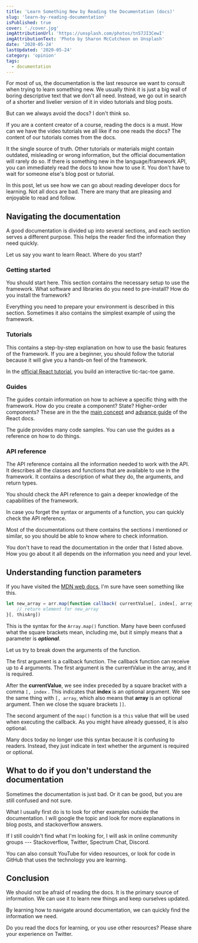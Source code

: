 ```yaml
---
title: 'Learn Something New by Reading the Documentation (docs)'
slug: 'learn-by-reading-documentation'
isPublished: true
cover: './cover.jpg'
imgAttributionUrl: 'https://unsplash.com/photos/tn57JI3CewI'
imgAttributionText: 'Photo by Sharon McCutcheon on Unsplash'
date: '2020-05-24'
lastUpdated: '2020-05-24'
category: 'opinion'
tags:
  - documentation
---
```


For most of us, the documentation is the last resource we want to consult when trying to learn something new. We usually think it is just a big wall of boring descriptive text that we don't all need. Instead, we go out in search of a shorter and livelier version of it in video tutorials and blog posts.

But can we always avoid the docs? I don't think so.

If you are a content creator of a course, reading the docs is a must. How can we have the video tutorials we all like if no one reads the docs? The content of our tutorials comes from the docs.

It the single source of truth. Other tutorials or materials might contain outdated, misleading or wrong information, but the official documentation will rarely do so. If there is something new in the language/framework API, you can immediately read the docs to know how to use it. You don't have to wait for someone else's blog post or tutorial.

In this post, let us see how we can go about reading developer docs for learning. Not all docs are bad. There are many that are pleasing and enjoyable to read and follow.

## Navigating the documentation

A good documentation is divided up into several sections, and each section serves a different purpose. This helps the reader find the information they need quickly.

Let us say you want to learn React. Where do you start?

### Getting started

You should start here. This section contains the necessary setup to use the framework. What software and libraries do you need to pre-install? How do you install the framework?

Everything you need to prepare your environment is described in this section. Sometimes it also contains the simplest example of using the framework.

### Tutorials

This contains a step-by-step explanation on how to use the basic features of the framework. If you are a beginner, you should follow the tutorial because it will give you a hands-on feel of the framework.

In the [official React tutorial](https://reactjs.org/tutorial/tutorial.html#what-are-we-building), you build an interactive tic-tac-toe game.

### Guides

The guides contain information on how to achieve a specific thing with the framework. How do you create a component? State? Higher-order components? These are in the the [main concept](https://reactjs.org/docs/hello-world.html) and [advance guide](https://reactjs.org/docs/higher-order-components.html) of the React docs.

The guide provides many code samples. You can use the guides as a reference on how to do things.

### API reference

The API reference contains all the information needed to work with the API. It describes all the classes and functions that are available to use in the framework. It contains a description of what they do, the arguments, and return types.

You should check the API reference to gain a deeper knowledge of the capabilities of the framework.

In case you forget the syntax or arguments of a function, you can quickly check the API reference.

Most of the documentations out there contains the sections I mentioned or similar, so you should be able to know where to check information.

You don't have to read the documentation in the order that I listed above. How you go about it all depends on the information you need and your level.

## Understanding function parameters

If you have visited the [MDN web docs](https://developer.mozilla.org/en-US/docs/Web/JavaScript/Reference/Global_Objects/Array/map), I'm sure have seen something like this.

```javascript
let new_array = arr.map(function callback( currentValue[, index[, array]]) {
    // return element for new_array
}[, thisArg])
```

This is the syntax for the `Array.map()` function. Many have been confused what the square brackets mean, including me, but it simply means that a parameter is **_optional_**.

Let us try to break down the arguments of the function.

The first argument is a callback function. The callback function can receive up to 4 arguments. The first argument is the currentValue in the array, and it is required.

After the **currentValue**, we see index preceded by a square bracket with a comma `[, index` . This indicates that **index** is an optional argument. We see the same thing with `[, array`, which also means that **array** is an optional argument. Then we close the square brackets `]]`.

The second argument of the `map()` function is a `this` value that will be used when executing the callback. As you might have already guessed, it is also optional.

Many docs today no longer use this syntax because it is confusing to readers. Instead, they just indicate in text whether the argument is required or optional.

## What to do if you don't understand the documentation

Sometimes the documentation is just bad. Or it can be good, but you are still confused and not sure.

What I usually first do is to look for other examples outside the documentation. I will google the topic and look for more explanations in blog posts, and stackoverflow answers.

If I still couldn't find what I'm looking for, I will ask in online community groups --- Stackoverflow, Twitter, Spectrum Chat, Discord.

You can also consult YouTube for video resources, or look for code in GitHub that uses the technology you are learning.

## Conclusion

We should not be afraid of reading the docs. It is the primary source of information. We can use it to learn new things and keep ourselves updated.

By learning how to navigate around documentation, we can quickly find the information we need.

Do you read the docs for learning, or you use other resources? Please share your experience on Twitter.
